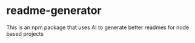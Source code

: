 # readme-generator
This is an npm package that uses AI to generate better readmes for node based projects
